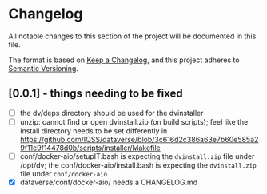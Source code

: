 # Changelog

All notable changes to this section of the project will be documented in this file.

The format is based on [Keep a Changelog](https://keepachangelog.com/en/1.0.0/),
and this project adheres to [Semantic Versioning](https://semver.org/spec/v2.0.0.html).

## [0.0.1] - things needing to be fixed

- [ ] the dv/deps directory should be used for the dvinstaller
- [ ] unzip:  cannot find or open dvinstall.zip (on build scripts); feel like the install directory needs to be set differently in https://github.com/IQSS/dataverse/blob/3c616d2c386a63e7b60e585a29f11c9f14478d0b/scripts/installer/Makefile
- [ ] conf/docker-aio/setupIT.bash is expecting the `dvinstall.zip` file under /opt/dv; the conf/docker-aio/install.bash is expecting the `dvinstall.zip` file under `conf/docker-aio`
- [x] dataverse/conf/docker-aio/ needs a CHANGELOG.md
